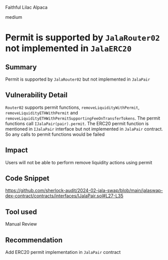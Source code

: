 Faithful Lilac Alpaca

medium

# Permit is supported by `JalaRouter02` not implemented in `JalaERC20`

## Summary

Permit is supported by `JalaRouter02` but not implemented in `JalaPair`

## Vulnerability Detail

`Router02` supports permit functions, `removeLiquidityWithPermit`, `removeLiquidityETHWithPermit` and `removeLiquidityETHWithPermitSupportingFeeOnTransferTokens`. The permit functions call `IJalaPair(pair).permit`. The ERC20 permit function is mentioned in `IJalaPair` interface but not implemented in `JalaPair` contract. So any calls to permit functions would be failed

## Impact

Users will not be able to perform remove liquidity actions using permit

## Code Snippet

https://github.com/sherlock-audit/2024-02-jala-swap/blob/main/jalaswap-dex-contract/contracts/interfaces/IJalaPair.sol#L27-L35

## Tool used

Manual Review

## Recommendation
Add ERC20 permit implementation in `JalaPair` contract